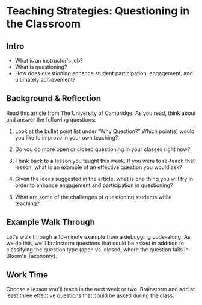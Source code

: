 # Teaching Strategies: Questioning in the Classroom

## Intro

* What is an instructor's job? 
* What is questioning?
* How does questioning enhance student participation, engagement, and ultimately achievement? 

## Background & Reflection

Read [this article](http://oer.educ.cam.ac.uk/wiki/Teaching_Approaches/Questioning) from The University of Cambridge. As you read, think about and answer the following questions:

1) Look at the bullet point list under “Why Question?” Which point(s) would you like to improve in your own teaching?

1) Do you do more open or closed questioning in your classes right now?

1) Think back to a lesson you taught this week. If you were to re-teach that lesson, what is an example of an effective question you would ask? 

1) Given the ideas suggested in the article, what is one thing you will try in order to enhance engagement and participation in questioning? 

1) What are some of the challenges of questioning students while teaching? 

## Example Walk Through

Let's walk through a 10-minute example from a debugging code-along. As we do this, we'll brainstorm questions that could be asked in addition to classifying the question type (open vs. closed, where the question falls in Bloom's Taxonomy).

## Work Time

Choose a lesson you'll teach in the next week or two. Brainstorm and add at least three effective questions that could be asked during the class. 
